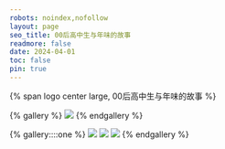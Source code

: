 ```yaml
---
robots: noindex,nofollow
layout: page
seo_title: 00后高中生与年味的故事
readmore: false
date: 2024-04-01
toc: false
pin: true
---
```


<p>
{% span logo center large, 00后高中生与年味的故事 %}
</p>

{% gallery %}
![](https://gcore.jsdelivr.net/gh/volantis-x/cdn-wallpaper/abstract/41F215B9-261F-48B4-80B5-4E86E165259E.jpeg)
{% endgallery %}

{% gallery::::one %}
![](https://gcore.jsdelivr.net/gh/volantis-x/cdn-wallpaper/abstract/B18FCBB3-67FD-48CC-B4F3-457BA145F17A.jpeg)
![](https://gcore.jsdelivr.net/gh/volantis-x/cdn-wallpaper/abstract/67239FBB-E15D-4F4F-8EE8-0F1C9F3C4E7C.jpeg)
![](https://gcore.jsdelivr.net/gh/volantis-x/cdn-wallpaper/abstract/00E0F0ED-9F1C-407A-9AA6-545649D919F4.jpeg)
{% endgallery %}

<br>

